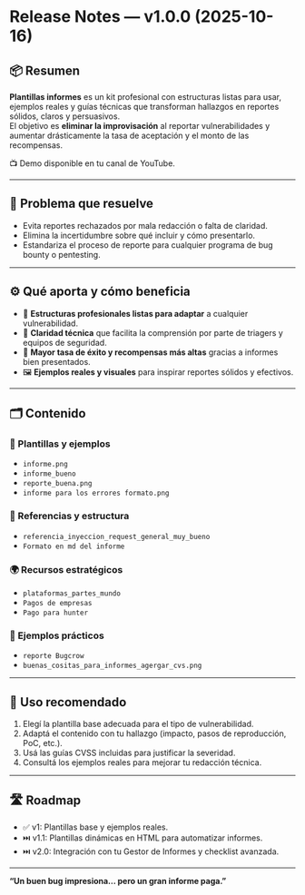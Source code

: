 # Release Notes — v1.0.0 (2025-10-16)

## 📦 Resumen
**Plantillas informes** es un kit profesional con estructuras listas para usar, ejemplos reales y guías técnicas que transforman hallazgos en reportes sólidos, claros y persuasivos.  
El objetivo es **eliminar la improvisación** al reportar vulnerabilidades y aumentar drásticamente la tasa de aceptación y el monto de las recompensas.

📺 Demo disponible en tu canal de YouTube.

---

## 🧪 Problema que resuelve
- Evita reportes rechazados por mala redacción o falta de claridad.
- Elimina la incertidumbre sobre qué incluir y cómo presentarlo.
- Estandariza el proceso de reporte para cualquier programa de bug bounty o pentesting.

---

## ⚙️ Qué aporta y cómo beneficia
- 📑 **Estructuras profesionales listas para adaptar** a cualquier vulnerabilidad.
- 🧠 **Claridad técnica** que facilita la comprensión por parte de triagers y equipos de seguridad.
- 💸 **Mayor tasa de éxito y recompensas más altas** gracias a informes bien presentados.
- 🖼️ **Ejemplos reales y visuales** para inspirar reportes sólidos y efectivos.

---

## 🗂️ Contenido

### 📝 Plantillas y ejemplos
- `informe.png`
- `informe_bueno`
- `reporte_buena.png`
- `informe para los errores formato.png`

### 📑 Referencias y estructura
- `referencia_inyeccion_request_general_muy_bueno`
- `Formato en md del informe`

### 🌍 Recursos estratégicos
- `plataformas_partes_mundo`
- `Pagos de empresas`
- `Pago para hunter`

### 🧪 Ejemplos prácticos
- `reporte Bugcrow`
- `buenas_cositas_para_informes_agergar_cvs.png`

---

## 🧪 Uso recomendado
1. Elegí la plantilla base adecuada para el tipo de vulnerabilidad.
2. Adaptá el contenido con tu hallazgo (impacto, pasos de reproducción, PoC, etc.).
3. Usá las guías CVSS incluidas para justificar la severidad.
4. Consultá los ejemplos reales para mejorar tu redacción técnica.

---

## 🛣️ Roadmap
- ✅ v1: Plantillas base y ejemplos reales.
- ⏭️ v1.1: Plantillas dinámicas en HTML para automatizar informes.
- ⏭️ v2.0: Integración con tu Gestor de Informes y checklist avanzada.

---

**“Un buen bug impresiona… pero un gran informe paga.”**
